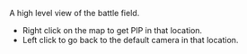 A high level view of the battle field.

* Right click on the map to get PIP in that location.
* Left click to go back to the default camera in that location.